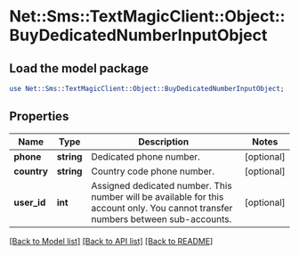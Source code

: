 # Net::Sms::TextMagicClient::Object::BuyDedicatedNumberInputObject

## Load the model package
```perl
use Net::Sms::TextMagicClient::Object::BuyDedicatedNumberInputObject;
```

## Properties
Name | Type | Description | Notes
------------ | ------------- | ------------- | -------------
**phone** | **string** | Dedicated phone number. | [optional] 
**country** | **string** | Country code phone number. | [optional] 
**user_id** | **int** | Assigned dedicated number. This number will be available for this account only. You cannot transfer numbers between sub-accounts.  | [optional] 

[[Back to Model list]](../README.md#documentation-for-models) [[Back to API list]](../README.md#documentation-for-api-endpoints) [[Back to README]](../README.md)


